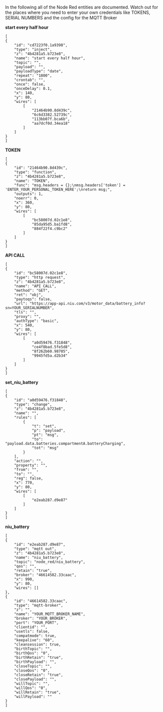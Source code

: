In the following all of the Node Red entities are documented. Watch out for the places where you need to enter your own credentials like TOKENS, SERIAL NUMBERS and the config for the MQTT Broker


**start every half hour**

    [
    {
        "id": "cd7223f0.1a9398",
        "type": "inject",
        "z": "4b4281a5.b723e8",
        "name": "start every half hour",
        "topic": "",
        "payload": "",
        "payloadType": "date",
        "repeat": "1800",
        "crontab": "",
        "once": false,
        "onceDelay": 0.1,
        "x": 140,
        "y": 80,
        "wires": [
            [
                "21464b90.8d439c",
                "6c6d3382.52739c",
                "113bb07f.bca6b",
                "aa7dcf0d.34ea18"
            ]
        ]
    }
    ]

**TOKEN**

    [
    {
        "id": "21464b90.8d439c",
        "type": "function",
        "z": "4b4281a5.b723e8",
        "name": "TOKEN",
        "func": "msg.headers = {};\nmsg.headers['token'] = 'ENTER_YOUR_PERSONAL_TOKEN_HERE';\nreturn msg;",
        "outputs": 1,
        "noerr": 0,
        "x": 360,
        "y": 80,
        "wires": [
            [
                "bc58007d.02c1e8",
                "85da95d5.ba1fd8",
                "884f22f4.c9bc2"
            ]
        ]
    }
    ]

**API CALL**

    [
    {
        "id": "bc58007d.02c1e8",
        "type": "http request",
        "z": "4b4281a5.b723e8",
        "name": "API CALL",
        "method": "GET",
        "ret": "obj",
        "paytoqs": false,
        "url": "https://app-api.niu.com/v3/motor_data/battery_info?sn=YOUR_SERIALNUMBER",
        "tls": "",
        "proxy": "",
        "authType": "basic",
        "x": 540,
        "y": 80,
        "wires": [
            [
                "a0d59476.f31848",
                "ce4f8bad.5fe5d8",
                "8f262b60.98705",
                "9945fd5a.d2b34"
            ]
        ]
    }
    ]

**set_niu_battery**

    [
    {
        "id": "a0d59476.f31848",
        "type": "change",
        "z": "4b4281a5.b723e8",
        "name": "",
        "rules": [
            {
                "t": "set",
                "p": "payload",
                "pt": "msg",
                "to": "payload.data.batteries.compartmentA.batteryCharging",
                "tot": "msg"
            }
        ],
        "action": "",
        "property": "",
        "from": "",
        "to": "",
        "reg": false,
        "x": 770,
        "y": 80,
        "wires": [
            [
                "e2eab287.d9e87"
            ]
        ]
    }
    ]
    
**niu_battery**

    [
    {
        "id": "e2eab287.d9e87",
        "type": "mqtt out",
        "z": "4b4281a5.b723e8",
        "name": "niu_battery",
        "topic": "node_red/niu_battery",
        "qos": "",
        "retain": "true",
        "broker": "46614582.33caac",
        "x": 990,
        "y": 80,
        "wires": []
    },
    {
        "id": "46614582.33caac",
        "type": "mqtt-broker",
        "z": "",
        "name": "YOUR_MQTT_BROKER_NAME",
        "broker": "YOUR_BROKER",
        "port": "YOUR_PORT",
        "clientid": "",
        "usetls": false,
        "compatmode": true,
        "keepalive": "60",
        "cleansession": true,
        "birthTopic": "",
        "birthQos": "0",
        "birthRetain": "true",
        "birthPayload": "",
        "closeTopic": "",
        "closeQos": "0",
        "closeRetain": "true",
        "closePayload": "",
        "willTopic": "",
        "willQos": "0",
        "willRetain": "true",
        "willPayload": ""
    }
    ]
